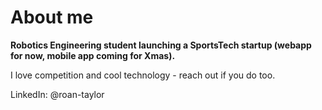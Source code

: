 # About me

**Robotics Engineering student launching a SportsTech startup (webapp for now, mobile app coming for Xmas).**

I love competition and cool technology - reach out if you do too.

LinkedIn: @roan-taylor
